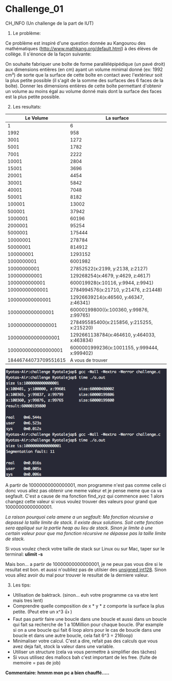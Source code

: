 # Challenge_01
CH_INFO (Un challenge de la part de IUT)

1) Le problème:

Ce problème est inspiré d'une question donnée au Kangourou des mathématiques (http://www.mathkang.org/default.html) à des élèves de collège.
Il s'énonce de la façon suivante:

On souhaite fabriquer une boîte de forme parallélépipédique (un pavé droit) aux dimensions entières (en cm) ayant un volume minimal donné (ex: 1992 cm³) de sorte que la surface de cette  boîte en contact avec l'extérieur soit la plus petite possible (il s'agit de la somme des surfaces des 6 faces de la boîte). Donner les dimensions entières de cette boîte permettant d'obtenir un volume au moins égal au volume donné mais dont la surface des faces est la plus petite possible.

2) Les resultats:

| Le Volume               |    La surface |
|-------------------------|----------------------------------------------------|
| 1                       |     6         |
| 1992                    |     958       |
| 3001                    |     1272      |
| 5001                    |     1782      |
| 7001                    |     2222      |
| 10001                   |     2804      |
| 15001                   |     3696      |
| 20001                   |     4454      |
| 30001                   |     5842      |
| 40001                   |     7048      |
| 50001                   |     8182      |
| 100001                  |     13002     |
| 500001                  |     37942     |
| 1000001                 |     60196     |
| 2000001                 |     95254     |
| 5000001                 |     175444    |
| 10000001                |     278784    |
| 50000001                |     814912    |
| 100000001               |     1293152   |
| 1000000001              |     6001982   |
| 10000000001             |  27852522(x:2199, y:2138, z:2127) |
| 100000000001            |  129268254(x:4679, y:4629, z:4617) |
| 1000000000001           |  600019928(x:10116, y:9944, z:9941)|
| 10000000000001          |  2784994576(x:21710, y:21476, z:21448) |
| 100000000000001         |  12926639214(x:46560, y:46347, z:46341) |
| 1000000000000001        |  60000199800((x:100360, y:99876, z:99765) |
| 10000000000000001       |  278495585400(x:215856, y:215255, x:215220) |
| 100000000000000001      |  1292661138784(x:464610, y:464033, x:463834) |
| 1000000000000000001     |  6000001999236(x:1001155, y:999444, x:999402) |
| 18446744073709551615    | A vous de trouver |

![Alt text](https://github.com/ryaoi/Challenge_01/blob/master/example.png "Optional Title")

A partir de 10000000000000001, mon programme n'est pas comme celle ci donc vous allez pas obtenir une meme valeur et je pense meme que ca va segfault. C'est a cause de ma fonction find_xyz qui commence avec 1 alors changez cette valeur si vous voulez trouver des valeurs pour grand que 10000000000000001.

*La raison pourquoi cela amene a un segfault:
Ma fonction récursive a depassé la taille limite de stack. Il existe deux solutions. Soit cette fonction sera appliqué sur la partie heap au lieu de stack. Sinon je limite à une certain valeur pour que ma fonction récursive ne dépasse pas la taille limite de stack.*

Si vous voulez check votre taille de stack sur Linux ou sur Mac, taper sur le terminal: **ulimit -s**

Mais bon... a partir de 10000000000000001, je ne peux pas vous dire si le resultat est bon. et aussi n'oubliez pas de utilsier des [unsigned int128](https://gcc.gnu.org/onlinedocs/gcc/_005f_005fint128.html). Sinon vous allez avoir du mal pour trouver le resultat de la derniere valeur.

3) Les tips:
- Utilisation de baktrack. (sinon... euh votre programme ca va etre lent mais tres lent)
- Comprendre quelle composition de x * y * z comporte la surface la plus petite. (Peut etre un x^3 :+1: )
- Faut pas partir faire une boucle dans une boucle et aussi dans un boucle qui fait sa recherche de 1 a 10Million pour chaque boucle. (Par example si on a une boucle qui fait 6 loop alors pour le cas de boucle dans une boucle et dans une autre boucle, cela fait 6^3 = 216loop)
- Minimaliser votre calcul. C'est a dire, refait pas des calculs que vous avez deja fait, stock la valeur dans une variable.
- Utiliser un structure (cela va vous permettre à simplifier des tâches)
- Si vous utilisez des mallocs bah c'est important de les free. (fuite de memoire  = pas de job)

**Commentaire:
hmmm mon pc a bien chauffé.....**
